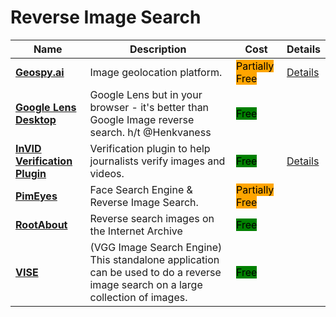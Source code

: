 # Reverse Image Search

| Name                                                                                                        | Description                                                                                                                     | Cost                                                         | Details                              |
| ----------------------------------------------------------------------------------------------------------- | ------------------------------------------------------------------------------------------------------------------------------- | ------------------------------------------------------------ | ------------------------------------ |
| [**Geospy.ai**](https://geospy.ai/)                                                                         | Image geolocation platform.                                                                                                     | <mark style="background-color:orange;">Partially Free</mark> | [Details](../../../tools/geospy.ai/) |
| [**Google Lens Desktop**](https://lens.google.com/search?p=)                                                | Google Lens but in your browser - it's better than Google Image reverse search. h/t @Henkvaness                                 | <mark style="background-color:green;">Free</mark>            |                                      |
| [**InVID Verification Plugin**](https://www.invid-project.eu/tools-and-services/invid-verification-plugin/) | Verification plugin to help journalists verify images and videos.                                                               | <mark style="background-color:green;">Free</mark>            | [Details](../../../tools/invid/)     |
| [**PimEyes**](https://pimeyes.com/en)                                                                       | Face Search Engine & Reverse Image Search.                                                                                      | <mark style="background-color:orange;">Partially Free</mark> |                                      |
| [**RootAbout**](http://rootabout.com/)                                                                      | Reverse search images on the Internet Archive                                                                                   | <mark style="background-color:green;">Free</mark>            |                                      |
| [**VISE**](http://robots.ox.ac.uk/\~vgg/software/vise)                                                      | (VGG Image Search Engine) This standalone application can be used to do a reverse image search on a large collection of images. | <mark style="background-color:green;">Free</mark>            |                                      |
